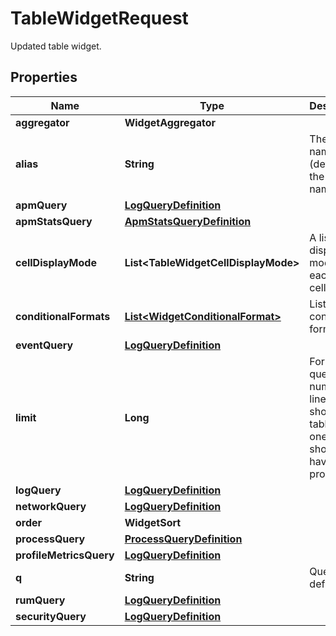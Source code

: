 

# TableWidgetRequest

Updated table widget.
## Properties

Name | Type | Description | Notes
------------ | ------------- | ------------- | -------------
**aggregator** | **WidgetAggregator** |  |  [optional]
**alias** | **String** | The column name (defaults to the metric name). |  [optional]
**apmQuery** | [**LogQueryDefinition**](LogQueryDefinition.md) |  |  [optional]
**apmStatsQuery** | [**ApmStatsQueryDefinition**](ApmStatsQueryDefinition.md) |  |  [optional]
**cellDisplayMode** | **List&lt;TableWidgetCellDisplayMode&gt;** | A list of display modes for each table cell. |  [optional]
**conditionalFormats** | [**List&lt;WidgetConditionalFormat&gt;**](WidgetConditionalFormat.md) | List of conditional formats. |  [optional]
**eventQuery** | [**LogQueryDefinition**](LogQueryDefinition.md) |  |  [optional]
**limit** | **Long** | For metric queries, the number of lines to show in the table. Only one request should have this property. |  [optional]
**logQuery** | [**LogQueryDefinition**](LogQueryDefinition.md) |  |  [optional]
**networkQuery** | [**LogQueryDefinition**](LogQueryDefinition.md) |  |  [optional]
**order** | **WidgetSort** |  |  [optional]
**processQuery** | [**ProcessQueryDefinition**](ProcessQueryDefinition.md) |  |  [optional]
**profileMetricsQuery** | [**LogQueryDefinition**](LogQueryDefinition.md) |  |  [optional]
**q** | **String** | Query definition. |  [optional]
**rumQuery** | [**LogQueryDefinition**](LogQueryDefinition.md) |  |  [optional]
**securityQuery** | [**LogQueryDefinition**](LogQueryDefinition.md) |  |  [optional]



